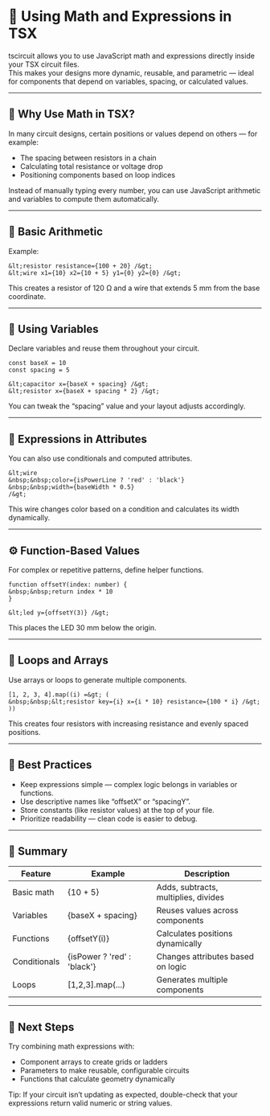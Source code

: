 # 📐 Using Math and Expressions in TSX

tscircuit allows you to use JavaScript math and expressions directly inside your TSX circuit files.  
This makes your designs more dynamic, reusable, and parametric — ideal for components that depend on variables, spacing, or calculated values.

---

## 🧮 Why Use Math in TSX?

In many circuit designs, certain positions or values depend on others — for example:
- The spacing between resistors in a chain  
- Calculating total resistance or voltage drop  
- Positioning components based on loop indices

Instead of manually typing every number, you can use JavaScript arithmetic and variables to compute them automatically.

---

## 🔢 Basic Arithmetic

Example:
```
&lt;resistor resistance={100 + 20} /&gt;  
&lt;wire x1={10} x2={10 + 5} y1={0} y2={0} /&gt;
```

This creates a resistor of 120 Ω and a wire that extends 5 mm from the base coordinate.

---

## 🧱 Using Variables

Declare variables and reuse them throughout your circuit.

```
const baseX = 10  
const spacing = 5

&lt;capacitor x={baseX + spacing} /&gt;  
&lt;resistor x={baseX + spacing * 2} /&gt;
```

You can tweak the “spacing” value and your layout adjusts accordingly.

---

## 🧩 Expressions in Attributes

You can also use conditionals and computed attributes.
```
&lt;wire  
&nbsp;&nbsp;color={isPowerLine ? 'red' : 'black'}  
&nbsp;&nbsp;width={baseWidth * 0.5}  
/&gt;
```

This wire changes color based on a condition and calculates its width dynamically.

---

## ⚙️ Function-Based Values

For complex or repetitive patterns, define helper functions.
```
function offsetY(index: number) {  
&nbsp;&nbsp;return index * 10  
}

&lt;led y={offsetY(3)} /&gt;
```
This places the LED 30 mm below the origin.

---

## 🔁 Loops and Arrays

Use arrays or loops to generate multiple components.
```
[1, 2, 3, 4].map((i) =&gt; (  
&nbsp;&nbsp;&lt;resistor key={i} x={i * 10} resistance={100 * i} /&gt;  
))
```
This creates four resistors with increasing resistance and evenly spaced positions.

---

## 🧠 Best Practices

- Keep expressions simple — complex logic belongs in variables or functions.  
- Use descriptive names like “offsetX” or “spacingY”.  
- Store constants (like resistor values) at the top of your file.  
- Prioritize readability — clean code is easier to debug.

---

## 🧾 Summary

Feature | Example | Description  
--- | --- | ---  
Basic math | {10 + 5} | Adds, subtracts, multiplies, divides  
Variables | {baseX + spacing} | Reuses values across components  
Functions | {offsetY(i)} | Calculates positions dynamically  
Conditionals | {isPower ? 'red' : 'black'} | Changes attributes based on logic  
Loops | [1,2,3].map(...) | Generates multiple components

---

## 🚀 Next Steps

Try combining math expressions with:
- Component arrays to create grids or ladders  
- Parameters to make reusable, configurable circuits  
- Functions that calculate geometry dynamically  

Tip: If your circuit isn’t updating as expected, double-check that your expressions return valid numeric or string values.
